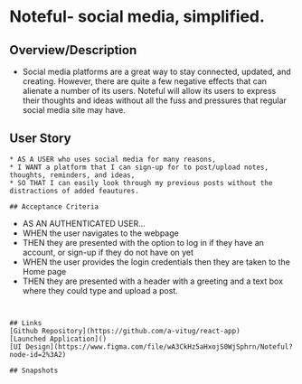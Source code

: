 # Noteful- social media, simplified.

## Overview/Description
* Social media platforms are a great way to stay connected, updated, and creating. However, there are quite a few negative effects that can alienate a number of its users. Noteful will allow its users to express their thoughts and ideas without all the fuss and pressures that regular social media site may have. 

## User Story
```
* AS A USER who uses social media for many reasons,
* I WANT a platform that I can sign-up for to post/upload notes, thoughts, reminders, and ideas,
* SO THAT I can easily look through my previous posts without the distractions of added feautures. 

## Acceptance Criteria
```

* AS AN AUTHENTICATED USER...
* WHEN the user navigates to the webpage
* THEN they are presented with the option to log in if they have an account, or sign-up if they do not have on yet
* WHEN the user provides the login credentials then they are taken to the Home page
* THEN they are presented with a header with a greeting and a text box where they could type and upload a post.
```


## Links
[Github Repository](https://github.com/a-vitug/react-app)
[Launched Application]()
[UI Design](https://www.figma.com/file/wA3CkHz5aHxojS0WjSphrn/Noteful?node-id=2%3A2)

## Snapshots
